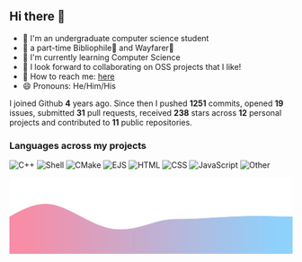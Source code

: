 ## Hi there 👋

- 📖 I'm an undergraduate computer science student
- 🔭 a part-time Bibliophile📕 and Wayfarer🚶
- 🌱 I'm currently learning Computer Science
- 👯 I look forward to collaborating on OSS projects that I like!
- 📧 How to reach me: [here](mailto:qyxtim02@gmail.com)
- 😄 Pronouns: He/Him/His

I joined Github **4** years ago. Since then I pushed **1251** commits, opened **19** issues, submitted **31** pull requests, received **238** stars across **12** personal projects and contributed to **11** public repositories.

### Languages across my projects

![C++](https://img.shields.io/static/v1?style=flat-square&label=%E2%A0%80&color=555&labelColor=%23f34b7d&message=C%2B%2B%EF%B8%B191.9%25)
![Shell](https://img.shields.io/static/v1?style=flat-square&label=%E2%A0%80&color=555&labelColor=%2389e051&message=Shell%EF%B8%B10.9%25)
![CMake](https://img.shields.io/static/v1?style=flat-square&label=%E2%A0%80&color=555&labelColor=%23DA3434&message=CMake%EF%B8%B10.9%25)
![EJS](https://img.shields.io/static/v1?style=flat-square&label=%E2%A0%80&color=555&labelColor=%23a91e50&message=EJS%EF%B8%B10.8%25)
![HTML](https://img.shields.io/static/v1?style=flat-square&label=%E2%A0%80&color=555&labelColor=%23e34c26&message=HTML%EF%B8%B10.8%25)
![CSS](https://img.shields.io/static/v1?style=flat-square&label=%E2%A0%80&color=555&labelColor=%23563d7c&message=CSS%EF%B8%B10.7%25)
![JavaScript](https://img.shields.io/static/v1?style=flat-square&label=%E2%A0%80&color=555&labelColor=%23f1e05a&message=JavaScript%EF%B8%B10.7%25)
![Other](https://img.shields.io/static/v1?style=flat-square&label=%E2%A0%80&color=555&labelColor=%23ededed&message=Other%EF%B8%B12.8%25)

![yuxqiu](./assets/bottom.svg)